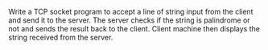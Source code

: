 Write a TCP socket program to accept a line of string input from the client and
send it to the server. The server checks if the string is palindrome or not and sends
the result back to the client. Client machine then displays the string received from
the server.
